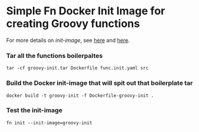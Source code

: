 # Simple Fn Docker Init Image for creating Groovy functions

For more details on *init-image*, see [here](https://medium.com/fnproject/even-wider-language-support-in-fn-with-init-images-a7a1b3135a6e) and [here](https://github.com/fnproject/docs/blob/master/cli/how-to/create-init-image.md).

### Tar all the functions boilerpaltes
`tar -cf groovy-init.tar Dockerfile func.init.yaml src`

### Build the Docker init-image that will spit out that boilerplate tar
`docker build -t groovy-init -f Dockerfile-groovy-init .`

### Test the init-image 
`fn init --init-image=groovy-init`
